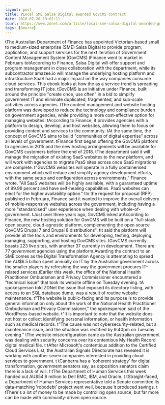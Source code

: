 ```yaml
---
layout: post
title: ?Local SME Salsa Digital awarded GovCMS contract
date: 2018-07-20 13:02:11
tourl: https://www.zdnet.com/article/local-sme-salsa-digital-awarded-govcms-contract/
tags: [Source]
---
```

 tThe Australian Department of Finance has appointed Victorian-based small to medium-sized enterprise (SME) Salsa Digital to provide program, application, and support services for the next iteration of Government Content Management System (GovCMS).tFinance went to market in February totAccording to Finance, Salsa Digital will offer support and program management in close collaboration with the department, while its subcontractor amazee.io will manage the underlying hosting platform and infrastructure.SaaS had a major impact on the way companies consume cloud services. This ebook looks at how the as a service trend is spreading and transforming IT jobs. tGovCMS is an initiative under Finance, built around the principle "create once, use often" in a bid to simplify government IT and eliminate duplicated, fragmented, and sub-scale activities across agencies. tThe content management and website hosting platform was developed to reduce the technology and compliance burden on government agencies, while providing a more cost-effective option for managing websites. tAccording to Finance, it provides agencies with a platform to design, develop, and host websites, allowing them to focus on providing content and services to the community. tAt the same time, the concept of GovCMS aims to build "communities of digital expertise" across all levels of government. tFinance first began offering the GovCMS platform to agencies in 2015 and the new hosting arrangements will be available for GovCMS customers before the end of 2018. tThe department said it will manage the migration of existing SaaS websites to the new platform, and will work with agencies to migrate PaaS sites across once SaaS migrations are complete. t"GovCMS websites will operate in a fully containerised environment which will reduce and simplify agency development efforts, with the same setup and configuration across environments," Finance wrote. "All SaaS websites will be highly available, with a guaranteed uptime of 99.99 percent and have self-healing capabilities. PaaS websites can elect for the higher availability option." tIn the request for proposal (RFP) published in February, Finance said it wanted to improve the overall delivery of mobile-responsive websites across the government, including having a more "standardised" user experience when dealing with whole-of-government. tJust over three years ago, GovCMS inked atAccording to Finance, the new hosting solution for GovCMS will be built on a "full-stack open source, cloud-agnostic platform, complementing the open source GovCMS Drupal 7 and Drupal 8 distributions". tIt said the platform will provide all the tools and environments for developing, testing, deploying, managing, supporting, and hosting GovCMS sites. tGovCMS currently boasts 223 live sites, with another 37 currently in development. There are 77 government agencies using the platform.Awarding the contract to an SME comes as the Digital Transformation Agency is attempting to spread the AU$6.5 billion spent annually on IT by the Australian government across the smaller players by refreshing the way the government procures IT-related services,tEarlier this week, the office of the National Health Practitioner Ombudsman and Privacy Commissioner encountered a "technical issue" that took its website offline on Tuesday evening. tA spokesperson told ZDNet the issue that exposed its directory listing, with access to an SQL database dump, was a result of routine website maintenance. t"The website is public-facing and its purpose is to provide general information only about the work of the National Health Practitioner Ombudsman and Privacy Commissioner," the spokesperson said of the WordPress-based website. t"It is important to note that the website does not host or collect identifying personal information, or health information such as medical records. t"The cause was not cybersecurity-related, but a maintenance issue, and the situation was rectified by 9:40pm on Tuesday evening." tThe website misconfiguration came as the Australian government was dealing with security concerns over its contentious My Health Record digital medical file. t tAfter Microsoft's contentious addition to the Certified Cloud Services List, the Australian Signals Directorate has revealed it is working with another seven companies interested in providing cloud services to government. t tCanberra has a 'coherent strategy' for digital transformation, government senators say, as opposition senators claim there is a lack of will. t tThe Department of Human Services this week handed out AU$54.9 million to Dell EMC, IBM, and Oracle. t tStraight-faced, a Department of Human Services representative told a Senate committee its data-matching 'robodebt' project went well, because it produced savings. t tThere's a lot of money to be made by controlling open source, but far more can be made with community-driven open source.
